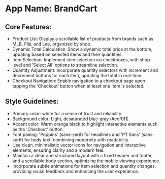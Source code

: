 # **App Name**: BrandCart

## Core Features:

- Product List: Display a scrollable list of products from brands such as MLB, Fila, and Lee, organized by shop.
- Dynamic Total Calculation: Show a dynamic total price at the bottom, updating based on selected items and their quantities.
- Item Selection: Implement item selection via checkboxes, with shop-level and 'Select All' options to streamline selection.
- Quantity Adjustment: Incorporate quantity selectors with increment and decrement buttons for each item, updating the total in real-time.
- Checkout Navigation: Enable navigation to a checkout page upon tapping the 'Checkout' button when at least one item is selected.

## Style Guidelines:

- Primary color: white for a sense of trust and reliability.
- Background color: Light, desaturated blue-gray (#ecf0f1).
- Accent color: Warm orange black to highlight interactive elements such as the 'Checkout' button.
- Font pairing: 'Poppins' (sans-serif) for headlines and 'PT Sans' (sans-serif) for body text, combining modernity with readability.
- Use clean, minimalistic vector icons for navigation and interactive elements, ensuring clarity and a modern feel.
- Maintain a clear and structured layout with a fixed header and footer, and a scrollable body section, optimizing the mobile viewing experience.
- Incorporate subtle animations for item selection and quantity changes, providing visual feedback and enhancing the user experience.